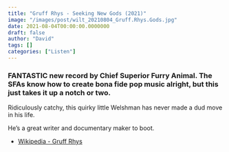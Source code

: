 ```yaml
---
title: "Gruff Rhys - Seeking New Gods (2021)"
image: "/images/post/wilt_20210804_Gruff.Rhys.Gods.jpg"
date: 2021-08-04T00:00:00.0000000
draft: false
author: "David"
tags: []
categories: ["Listen"]
---
```

### FANTASTIC new record by Chief Superior Furry Animal. The SFAs know how to create bona fide pop music alright, but this just takes it up a notch or two. 

 Ridiculously catchy, this quirky little Welshman has never made a dud move in his life. 

 He’s a great writer and documentary maker to boot.

-  [Wikipedia - Gruff Rhys](https://en.wikipedia.org/wiki/Gruff_Rhys)